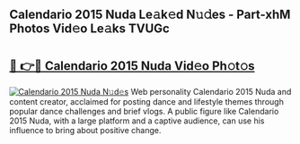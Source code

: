 ## Calendario 2015 Nuda Le𝚊k𝚎d N𝚞𝚍es - Part-xhM Photos Vid𝚎o Le𝚊ks TVUGc

# <h2><a href="http://fbf3ox.evod.top/?m=Calendario+2015+Nuda">🔗 👉🔴 Calendario 2015 Nuda Vid𝚎o Ph𝚘t𝚘s</a></h2>

[![Calendario 2015 Nuda N𝚞d𝚎s](https://i.imgur.com/8V9OHl7.gif)](http://fbf3ox.evod.top/?m=Calendario+2015+Nuda)
Web personality Calendario 2015 Nuda and content creator, acclaimed for posting dance and lifestyle themes through popular dance challenges and brief vlogs. A public figure like Calendario 2015 Nuda, with a large platform and a captive audience, can use his influence to bring about positive change. 
